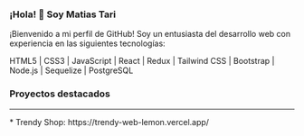### ¡Hola! 👋 Soy Matias Tari

¡Bienvenido a mi perfil de GitHub! Soy un entusiasta del desarrollo web con experiencia en las siguientes tecnologías:

HTML5 | CSS3 | JavaScript | React | Redux | Tailwind CSS | Bootstrap | Node.js | Sequelize | PostgreSQL

<i class="fa-brands fa-html5"></i>
### Proyectos destacados
<hr>
* Trendy Shop: https://trendy-web-lemon.vercel.app/
